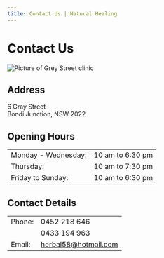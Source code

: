 ```yaml
---
title: Contact Us | Natural Healing
---
```


# Contact Us

<img src="Natural-Healing-Gray-St-e1429080975154.png" alt="Picture of Grey Street clinic" className="mb-6" />

## Address

6 Gray Street<br />
Bondi Junction, NSW 2022

## Opening Hours

|                     |                  |
| ------------------- | ---------------- |
| Monday - Wednesday: | 10 am to 6:30 pm |
| Thursday:           | 10 am to 7:30 pm |
| Friday to Sunday:   | 10 am to 6:30 pm |

## Contact Details

|        |                                                                       |
| ------ | --------------------------------------------------------------------- |
| Phone: | 0452 218 646                                                          |
|        | 0433 194 963                                                          |
| Email: | [herbal58@hotmail.com](mailto:herbal58@hotmail.com) |
